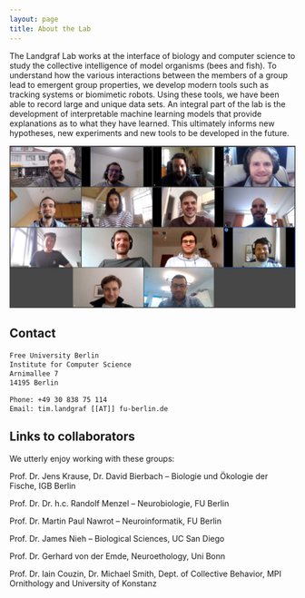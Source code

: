 ```yaml
---
layout: page
title: About the Lab
---
```

The Landgraf Lab works at the interface of biology and computer science to study the collective intelligence of model organisms (bees and fish). To understand how the various interactions between the members of a group lead to emergent group properties, we develop modern tools such as tracking systems or biomimetic robots. Using these tools, we have been able to record large and unique data sets. An integral part of the lab is the development of interpretable machine learning models that provide explanations as to what they have learned. This ultimately informs new hypotheses, new experiments and new tools to be developed in the future. 

<img src="./assets/images/lab_photo.png"/>


## Contact

```
Free University Berlin 
Institute for Computer Science 
Arnimallee 7 
14195 Berlin 
```

```
Phone: +49 30 838 75 114 
Email: tim.landgraf [[AT]] fu-berlin.de 
```
##  Links to collaborators

We utterly enjoy working with these groups:

Prof. Dr. Jens Krause, Dr. David Bierbach – Biologie und Ökologie der Fische, IGB Berlin

Prof. Dr. Dr. h.c. Randolf Menzel – Neurobiologie, FU Berlin

Prof. Dr. Martin Paul Nawrot – Neuroinformatik, FU Berlin

Prof. Dr. James Nieh – Biological Sciences, UC San Diego

Prof. Dr. Gerhard von der Emde, Neuroethology, Uni Bonn

Prof. Dr. Iain Couzin, Dr. Michael Smith, Dept. of Collective Behavior, MPI Ornithology and University of Konstanz



